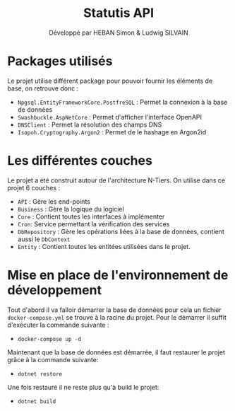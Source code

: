 <div>
  <h1 align="center">Statutis API</h1>

  <p align="center">Développé par HEBAN Simon & Ludwig SILVAIN</p>
</div>

# Packages utilisés

Le projet utilise différent package pour pouvoir fournir les éléments de base, on retrouve donc :

- `Npgsql.EntityFrameworkCore.PostfreSQL` : Permet la connexion à la base de données
- `Swashbuckle.AspNetCore` : Permet d'afficher l'interface OpenAPI
- `DNSClient` : Permet la résolution des champs DNS
- `Isopoh.Cryptography.Argon2` : Permet de le hashage en Argon2id

# Les différentes couches

Le projet a été construit autour de l'architecture N-Tiers. On utilise dans ce projet 6 couches :

- `API` : Gère les end-points
- `Business` : Gère la logique du logiciel
- `Core` : Contient toutes les interfaces à implémenter
- `Cron`: Service permettant la vérification des services
- `DbRepository` : Gère les opérations liées à la base de données, contient aussi le `DbContext`
- `Entity` : Contient toutes les entitées utilisées dans le projet. 


# Mise en place de l'environnement de développement

Tout d'abord il va falloir démarrer la base de données pour cela un fichier `docker-compose.yml` se trouve à la racine du projet. Pour le démarrer il suffit d'exécuter la commande suivante : 
- `docker-compose up -d`

Maintenant que la base de données est démarrée, il faut restaurer le projet grâce à la commande suivante:
- `dotnet restore`

Une fois restauré il ne reste plus qu'à build le projet:
- `dotnet build`

